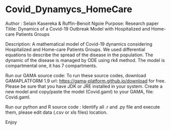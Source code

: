# Covid_Dynamycs_HomeCare

Author :  Selain Kasereka & Ruffin-Benoit Ngoie
Purpose: Research paper
Titile: Dynamics of a Covid-19 Outbreak Model with Hospitalized and Home-care Patients Groups

Description:
A mathematical model of Covid-19 dynamics considering Hospitalized and Home-care Patients Groups. We used differential equations to describe the spread of the disease in the population. The dynamic of the disease is managed by ODE using rk4 method. The model is compartmental one, it has 7 compartments.

Run our GAMA source code:
To run these source codes, download GAMAPLATFORM 1.9 url: https://gama-platform.github.io/download for free. Please be sure that you have JDK or JRE installed in your system. Create a new model and copy/paste the model (Covid.gaml) to your GAMA, file: Covid.gaml.

Run our python and R source code :
Identify all .r and .py file and execute them, please edit data (.csv or xls files) location.

Enjoy
